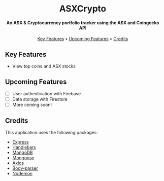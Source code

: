 <h1 align="center">
  <br>
  ASXCrypto
  <br>
</h1>

<h4 align="center">An ASX & Cryptocurrency portfolio tracker using the ASX and Coingecko API</h4>

<p align="center">
  <a href="#key-features">Key Features</a> •
  <a href="#upcoming-features">Upcoming Features</a> •
  <a href="#credits">Credits</a>
</p>

## Key Features

* View top coins and ASX stocks


## Upcoming Features

- [ ] User authentication with Firebase
- [ ] Data storage with Firestore
- [ ] More coming soon!

## Credits

This application uses the following packages:

- [Express](https://expressjs.com/)
- [Handlebars](https://handlebarsjs.com/)
- [MongoDB](https://mongodb.com)
- [Mongoose](https://mongoosejs.com/)
- [Axios](https://www.axios.com/)
- [Body-parser](https://www.npmjs.com/package/body-parser)
- [Nodemon](https://nodemon.io/)
